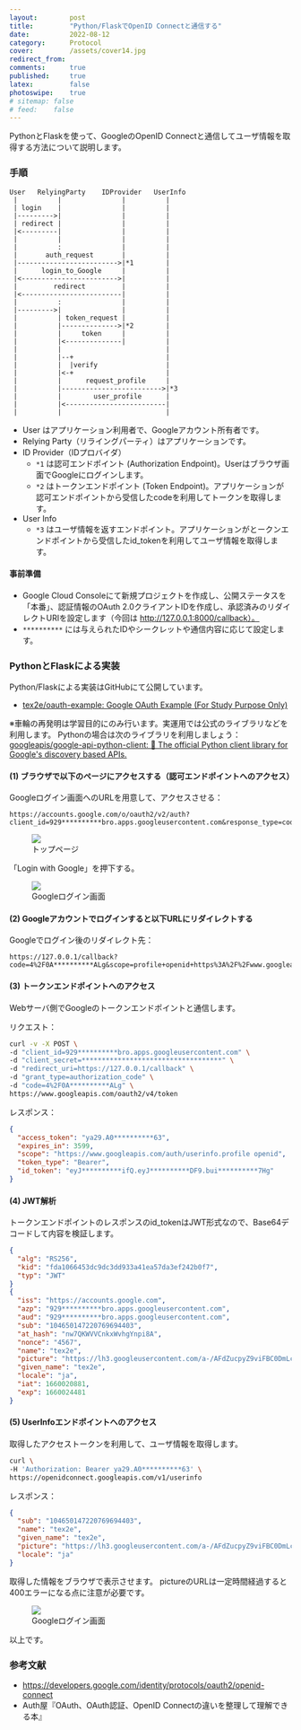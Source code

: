 ```yaml
---
layout:        post
title:         "Python/FlaskでOpenID Connectと通信する"
date:          2022-08-12
category:      Protocol
cover:         /assets/cover14.jpg
redirect_from:
comments:      true
published:     true
latex:         false
photoswipe:    true
# sitemap: false
# feed:    false
---
```


PythonとFlaskを使って、GoogleのOpenID Connectと通信してユーザ情報を取得する方法について説明します。

### 手順

```fig
User   RelyingParty    IDProvider   UserInfo
 |          |               |          |
 | login    |               |          |
 |--------->|               |          |
 | redirect |               |          |
 |<---------|               |          |
 |          |               |          |
 |          :               |          |
 |       auth_request       |          |
 |------------------------->|*1        |
 |      login_to_Google     |          |
 |<------------------------>|          |
 |         redirect         |          |
 |<-------------------------|          |
 |          :               |          |
 |--------->|               |          |
 |          | token_request |          |
 |          |-------------->|*2        |
 |          |     token     |          |
 |          |<--------------|          |
 |          |                          |
 |          |--+                       |
 |          |  |verify                 |
 |          |<-+                       |
 |          |      request_profile     |
 |          |------------------------->|*3
 |          |        user_profile      |
 |          |<-------------------------|
 |          |                          |
```

- User はアプリケーション利用者で、Googleアカウント所有者です。
- Relying Party（リライングパーティ）はアプリケーションです。
- ID Provider（IDプロバイダ）
  - `*1` は認可エンドポイント (Authorization Endpoint)。Userはブラウザ画面でGoogleにログインします。
  - `*2` はトークンエンドポイント (Token Endpoint)。アプリケーションが認可エンドポイントから受信したcodeを利用してトークンを取得します。
- User Info
  - `*3` はユーザ情報を返すエンドポイント。アプリケーションがとークンエンドポイントから受信したid_tokenを利用してユーザ情報を取得します。


#### 事前準備

- Google Cloud Consoleにて新規プロジェクトを作成し、公開ステータスを「本番」、認証情報のOAuth 2.0クライアントIDを作成し、承認済みのリダイレクトURIを設定します（今回は http://127.0.0.1:8000/callback）。
- `**********` には与えられたIDやシークレットや通信内容に応じて設定します。

### PythonとFlaskによる実装

Python/Flaskによる実装はGitHubにて公開しています。
- [tex2e/oauth-example: Google OAuth Example (For Study Purpose Only)](https://github.com/tex2e/oauth-example)

※車輪の再発明は学習目的にのみ行います。実運用では公式のライブラリなどを利用します。
Pythonの場合は次のライブラリを利用しましょう：[googleapis/google-api-python-client: 🐍 The official Python client library for Google's discovery based APIs.](https://github.com/googleapis/google-api-python-client)

#### (1) ブラウザで以下のページにアクセスする（認可エンドポイントへのアクセス）
Googleログイン画面へのURLを用意して、アクセスさせる：
```
https://accounts.google.com/o/oauth2/v2/auth?client_id=929**********bro.apps.googleusercontent.com&response_type=code&scope=openid%20profile&&redirect_uri=https://127.0.0.1/callback&state=0123&nonce=4567
```

<figure>
<img src="{{ site.baseurl }}/media/post/protocol/openid-connect-flow1.png" />
<figcaption>トップページ</figcaption>
</figure>

「Login with Google」を押下する。

<figure>
<img src="{{ site.baseurl }}/media/post/protocol/openid-connect-flow2.png" />
<figcaption>Googleログイン画面</figcaption>
</figure>

#### (2) Googleアカウントでログインすると以下URLにリダイレクトする
Googleでログイン後のリダイレクト先：
```
https://127.0.0.1/callback?code=4%2F0A**********ALg&scope=profile+openid+https%3A%2F%2Fwww.googleapis.com%2Fauth%2Fuserinfo.profile&authuser=1&prompt=consent
```

#### (3) トークンエンドポイントへのアクセス
Webサーバ側でGoogleのトークンエンドポイントと通信します。

リクエスト：
```bash
curl -v -X POST \
-d "client_id=929**********bro.apps.googleusercontent.com" \
-d "client_secret=***********************************" \
-d "redirect_uri=https://127.0.0.1/callback" \
-d "grant_type=authorization_code" \
-d "code=4%2F0A**********ALg" \
https://www.googleapis.com/oauth2/v4/token
```
レスポンス：
```json
{
  "access_token": "ya29.A0**********63",
  "expires_in": 3599,
  "scope": "https://www.googleapis.com/auth/userinfo.profile openid",
  "token_type": "Bearer",
  "id_token": "eyJ**********ifQ.eyJ**********DF9.bui**********7Hg"
}
```

#### (4) JWT解析
トークンエンドポイントのレスポンスのid_tokenはJWT形式なので、Base64デコードして内容を検証します。
```json
{
  "alg": "RS256",
  "kid": "fda1066453dc9dc3dd933a41ea57da3ef242b0f7",
  "typ": "JWT"
}
{
  "iss": "https://accounts.google.com",
  "azp": "929**********bro.apps.googleusercontent.com",
  "aud": "929**********bro.apps.googleusercontent.com",
  "sub": "104650147220769694403",
  "at_hash": "nw7QKWVVCnkxWvhgYnpi8A",
  "nonce": "4567",
  "name": "tex2e",
  "picture": "https://lh3.googleusercontent.com/a-/AFdZucpyZ9viFBC0DmLcdDYiXj78GpmnTwSRLKKjrb2_=s96-c",
  "given_name": "tex2e",
  "locale": "ja",
  "iat": 1660020881,
  "exp": 1660024481
}
```

#### (5) UserInfoエンドポイントへのアクセス
取得したアクセストークンを利用して、ユーザ情報を取得します。
```bash
curl \
-H 'Authorization: Bearer ya29.A0**********63' \
https://openidconnect.googleapis.com/v1/userinfo
```
レスポンス：
```json
{
  "sub": "104650147220769694403",
  "name": "tex2e",
  "given_name": "tex2e",
  "picture": "https://lh3.googleusercontent.com/a-/AFdZucpyZ9viFBC0DmLcdDYiXj78GpmnTwSRLKKjrb2_\u003ds96-c",
  "locale": "ja"
}
```
取得した情報をブラウザで表示させます。
pictureのURLは一定時間経過すると400エラーになる点に注意が必要です。

<figure>
<img src="{{ site.baseurl }}/media/post/protocol/openid-connect-flow3.png" />
<figcaption>Googleログイン画面</figcaption>
</figure>

以上です。

### 参考文献
- https://developers.google.com/identity/protocols/oauth2/openid-connect
- Auth屋『OAuth、OAuth認証、OpenID Connectの違いを整理して理解できる本』

